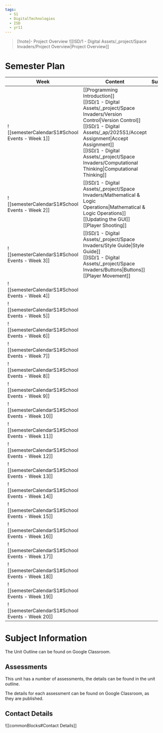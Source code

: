 ```yaml
---
tags:
  - S1
  - DigitalTechnologies
  - ISD
  - yr11
---
```

> [!note]- Project Overview 
> ![[ISD/1 - Digital Assets/_project/Space Invaders/Project Overview|Project Overview]]


# Semester Plan

| Week                                            | Content                                                                                                                                                                                                                                                                             | Submissions |
| ----------------------------------------------- | ----------------------------------------------------------------------------------------------------------------------------------------------------------------------------------------------------------------------------------------------------------------------------------- | ----------- |
| ![[semesterCalendarS1#School Events - Week 1]]  | [[Programming Introduction]]<br>[[ISD/1 - Digital Assets/_project/Space Invaders/Version Control\|Version Control]]<br>[[ISD/1 - Digital Assets/_ap/2025S1/Accept Assignment\|Accept Assignment]]<br>[[ISD/1 - Digital Assets/_project/Space Invaders/Computational Thinking\|Computational Thinking]] |             |
| ![[semesterCalendarS1#School Events - Week 2]]  | [[ISD/1 - Digital Assets/_project/Space Invaders/Mathematical & Logic Operations\|Mathematical & Logic Operations]]<br>[[Updating the GUI]]<br>[[Player Shooting]]                                                                                                                                  |             |
| ![[semesterCalendarS1#School Events - Week 3]]  | [[ISD/1 - Digital Assets/_project/Space Invaders/Style Guide\|Style Guide]]<br>[[ISD/1 - Digital Assets/_project/Space Invaders/Buttons\|Buttons]]<br>[[Player Movement]]                                                                                                                                           |             |
| ![[semesterCalendarS1#School Events - Week 4]]  |                                                                                                                                                                                                                                                                                     |             |
| ![[semesterCalendarS1#School Events - Week 5]]  |                                                                                                                                                                                                                                                                                     |             |
| ![[semesterCalendarS1#School Events - Week 6]]  |                                                                                                                                                                                                                                                                                     |             |
| ![[semesterCalendarS1#School Events - Week 7]]  |                                                                                                                                                                                                                                                                                     |             |
| ![[semesterCalendarS1#School Events - Week 8]]  |                                                                                                                                                                                                                                                                                     |             |
| ![[semesterCalendarS1#School Events - Week 9]]  |                                                                                                                                                                                                                                                                                     |             |
| ![[semesterCalendarS1#School Events - Week 10]] |                                                                                                                                                                                                                                                                                     |             |
| ![[semesterCalendarS1#School Events - Week 11]] |                                                                                                                                                                                                                                                                                     |             |
| ![[semesterCalendarS1#School Events - Week 12]] |                                                                                                                                                                                                                                                                                     |             |
| ![[semesterCalendarS1#School Events - Week 13]] |                                                                                                                                                                                                                                                                                     |             |
| ![[semesterCalendarS1#School Events - Week 14]] |                                                                                                                                                                                                                                                                                     |             |
| ![[semesterCalendarS1#School Events - Week 15]] |                                                                                                                                                                                                                                                                                     |             |
| ![[semesterCalendarS1#School Events - Week 16]] |                                                                                                                                                                                                                                                                                     |             |
| ![[semesterCalendarS1#School Events - Week 17]] |                                                                                                                                                                                                                                                                                     |             |
| ![[semesterCalendarS1#School Events - Week 18]] |                                                                                                                                                                                                                                                                                     |             |
| ![[semesterCalendarS1#School Events - Week 19]] |                                                                                                                                                                                                                                                                                     |             |
| ![[semesterCalendarS1#School Events - Week 20]] |                                                                                                                                                                                                                                                                                     |             |

# Subject Information

The Unit Outline can be found on Google Classroom.

## Assessments

This unit has a number of assessments, the details can be found in the unit outline.

The details for each assessment can be found on Google Classroom, as they are published.

## Contact Details

![[commonBlocks#Contact Details]]


